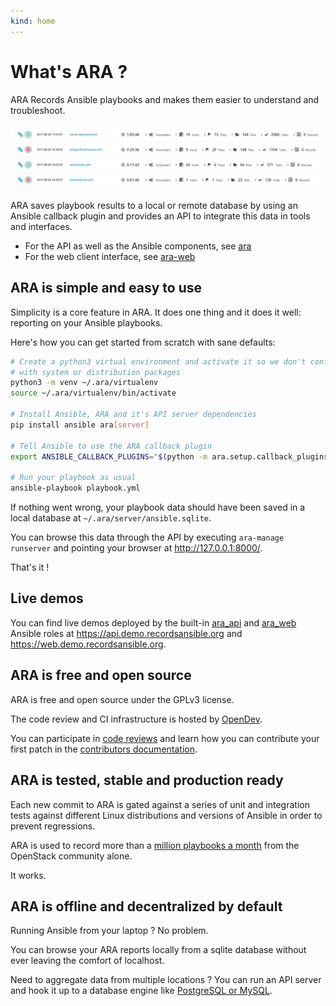 ```yaml
---
kind: home
---
```


# What's ARA ?

ARA Records Ansible playbooks and makes them easier to understand and troubleshoot.

![reports](static/reports.png)

ARA saves playbook results to a local or remote database by using an Ansible
callback plugin and provides an API to integrate this data in tools and interfaces.

- For the API as well as the Ansible components, see [ara](https://github.com/ansible-community/ara)
- For the web client interface, see [ara-web](https://github.com/ansible-community/ara-web)

## ARA is simple and easy to use

Simplicity is a core feature in ARA.
It does one thing and it does it well: reporting on your Ansible playbooks.

Here's how you can get started from scratch with sane defaults:

```bash
# Create a python3 virtual environment and activate it so we don't conflict
# with system or distribution packages
python3 -m venv ~/.ara/virtualenv
source ~/.ara/virtualenv/bin/activate

# Install Ansible, ARA and it's API server dependencies
pip install ansible ara[server]

# Tell Ansible to use the ARA callback plugin
export ANSIBLE_CALLBACK_PLUGINS="$(python -m ara.setup.callback_plugins)"

# Run your playbook as usual
ansible-playbook playbook.yml
```

If nothing went wrong, your playbook data should have been saved in a local
database at ``~/.ara/server/ansible.sqlite``.

You can browse this data through the API by executing ``ara-manage runserver``
and pointing your browser at http://127.0.0.1:8000/.

That's it !

## Live demos

You can find live demos deployed by the built-in [ara_api](https://ara.readthedocs.io/en/latest/ansible-role-ara-api.html)
and [ara_web](https://ara.readthedocs.io/en/latest/ansible-role-ara-web.html)
Ansible roles at https://api.demo.recordsansible.org and https://web.demo.recordsansible.org.

## ARA is free and open source

ARA is free and open source under the GPLv3 license.

The code review and CI infrastructure is hosted by [OpenDev](https://opendev.org).

You can participate in [code reviews](https://review.opendev.org/#/q/project:%255Erecordsansible/.*)
and learn how you can contribute your first patch in the [contributors documentation](https://ara.readthedocs.io/en/latest/contributing.html).

## ARA is tested, stable and production ready

Each new commit to ARA is gated against a series of unit and integration tests
against different Linux distributions and versions of Ansible in order to
prevent regressions.

ARA is used to record more than a [million playbooks a month](http://superuser.openstack.org/articles/scaling-ara-ansible/) from the OpenStack community alone.

It works.

## ARA is offline and decentralized by default

Running Ansible from your laptop ? No problem.

You can browse your ARA reports locally from a sqlite database without ever leaving the comfort of localhost.

Need to aggregate data from multiple locations ?
You can run an API server and hook it up to a database engine like
[PostgreSQL or MySQL](https://ara.readthedocs.io/en/latest/api-configuration.html#ara-database-engine).
